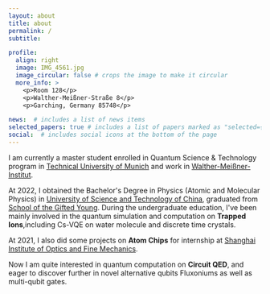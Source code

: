 ```yaml
---
layout: about
title: about
permalink: /
subtitle: 

profile:
  align: right
  image: IMG_4561.jpg
  image_circular: false # crops the image to make it circular
  more_info: >
    <p>Room 128</p>
    <p>Walther-Meißner-Straße 8</p>
    <p>Garching, Germany 85748</p>

news:  # includes a list of news items
selected_papers: true # includes a list of papers marked as "selected={true}"
social:  # includes social icons at the bottom of the page
---
```


I am currently a master student enrolled in Quantum Science & Technology program in [Technical University of Munich](https://www.tum.de/) and work in [Walther-Meißner-Institut](https://www.wmi.badw.de). 

At 2022, I obtained the Bachelor's Degree in Physics (Atomic and Molecular Physics) in [University of Science and Technology of China](https://en.ustc.edu.cn/), graduated from [School of the Gifted Young](http://en.scgy.ustc.edu.cn/).
During the undergraduate education, I've been mainly involved in the quantum simulation and computation on **Trapped Ions**,including Cs-VQE on water molecule and discrete time crystals. 

At 2021, I also did some projects on **Atom Chips** for internship at [Shanghai Institute of Optics and Fine Mechanics](http://english.siom.cas.cn/).

Now I am quite interested in quantum computation on **Circuit QED**, and eager to discover further in novel alternative qubits Fluxoniums as well as multi-qubit gates.

